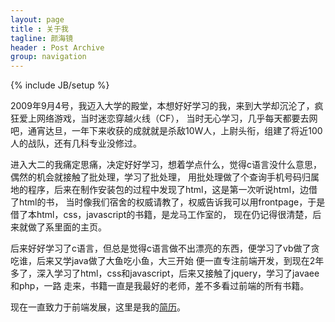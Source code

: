 ```yaml
---
layout: page
title : 关于我
tagline: 颜海镜
header : Post Archive
group: navigation
---
```

{% include JB/setup %}

2009年9月4号，我迈入大学的殿堂，本想好好学习的我，来到大学却沉沦了，疯狂爱上网络游戏，当时迷恋穿越火线（CF），
当时无心学习，几乎每天都要去网吧，通宵达旦，一年下来收获的成就就是杀敌10W人，上尉头衔，组建了将近100人的战队，还有几科专业没修过。
   
进入大二的我痛定思痛，决定好好学习，想着学点什么，觉得c语言没什么意思，偶然的机会就接触了批处理，学习了批处理，
用批处理做了个查询手机号码归属地的程序，后来在制作安装包的过程中发现了html，这是第一次听说html，边借了html的书，
当时像我们宿舍的权威请教了，权威告诉我可以用frontpage，于是借了本html，css，javascript的书籍，是龙马工作室的，
现在仍记得很清楚，后来就做了系里面的主页。
  
后来好好学习了c语言，但总是觉得c语言做不出漂亮的东西，便学习了vb做了贪吃谁，后来又学java做了大鱼吃小鱼，大三开始
便一直专注前端开发，到现在2年多了，深入学习了html，css和javascript，后来又接触了jquery，学习了javaee和php，一路
走来，书籍一直是我最好的老师，差不多看过前端的所有书籍。

现在一直致力于前端发展，这里是我的[简历](download/resume.doc)。
    